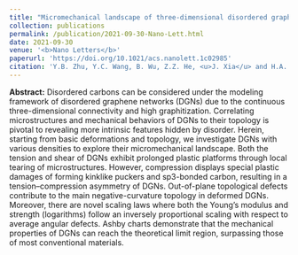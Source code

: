 ```yaml
---
title: "Micromechanical landscape of three-dimensional disordered graphene networks"
collection: publications
permalink: /publication/2021-09-30-Nano-Lett.html
date: 2021-09-30
venue: '<b>Nano Letters</b>'
paperurl: 'https://doi.org/10.1021/acs.nanolett.1c02985'
citation: 'Y.B. Zhu, Y.C. Wang, B. Wu, Z.Z. He, <u>J. Xia</u> and H.A. Wu*, Micromechanical landscape of three-dimensional disordered graphene networks. <i>Nano Letters</i>, 2021, 21(19): 8401–8408.'
---
```


**Abstract:** Disordered carbons can be considered under the modeling framework of disordered graphene networks (DGNs) due to the continuous three-dimensional connectivity and high graphitization. Correlating microstructures and mechanical behaviors of DGNs to their topology is pivotal to revealing more intrinsic features hidden by disorder. Herein, starting from basic deformations and topology, we investigate DGNs with various densities to explore their micromechanical landscape. Both the tension and shear of DGNs exhibit prolonged plastic platforms through local tearing of microstructures. However, compression displays special plastic damages of forming kinklike puckers and sp3-bonded carbon, resulting in a tension–compression asymmetry of DGNs. Out-of-plane topological defects contribute to the main negative-curvature topology in deformed DGNs. Moreover, there are novel scaling laws where both the Young’s modulus and strength (logarithms) follow an inversely proportional scaling with respect to average angular defects. Ashby charts demonstrate that the mechanical properties of DGNs can reach the theoretical limit region, surpassing those of most conventional materials.
